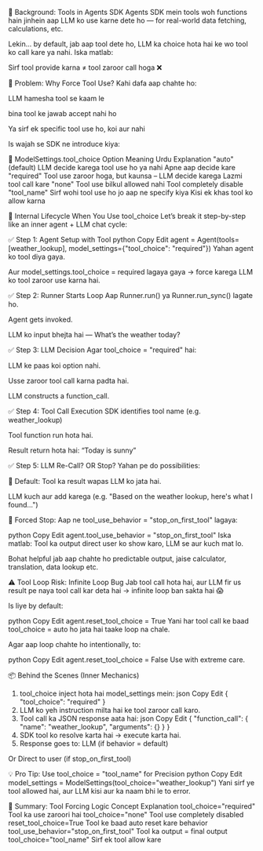 🔷 Background: Tools in Agents SDK
Agents SDK mein tools woh functions hain jinhein aap LLM ko use karne dete ho — for real-world data fetching, calculations, etc.

Lekin... by default, jab aap tool dete ho, LLM ka choice hota hai ke wo tool ko call kare ya nahi. Iska matlab:

Sirf tool provide karna ≠ tool zaroor call hoga ❌

🧩 Problem: Why Force Tool Use?
Kahi dafa aap chahte ho:

LLM hamesha tool se kaam le

bina tool ke jawab accept nahi ho

Ya sirf ek specific tool use ho, koi aur nahi

Is wajah se SDK ne introduce kiya:

🔧 ModelSettings.tool_choice
Option	Meaning	Urdu Explanation
"auto" (default)	LLM decide karega tool use ho ya nahi	Apne aap decide kare
"required"	Tool use zaroor hoga, but kaunsa – LLM decide karega	Lazmi tool call kare
"none"	Tool use bilkul allowed nahi	Tool completely disable
"tool_name"	Sirf wohi tool use ho jo aap ne specify kiya	Kisi ek khas tool ko allow karna

🔁 Internal Lifecycle When You Use tool_choice
Let’s break it step-by-step like an inner agent + LLM chat cycle:

✅ Step 1: Agent Setup with Tool
python
Copy
Edit
agent = Agent(tools=[weather_lookup], model_settings={"tool_choice": "required"})
Yahan agent ko tool diya gaya.

Aur model_settings.tool_choice = required lagaya gaya → force karega LLM ko tool zaroor use karna hai.

✅ Step 2: Runner Starts Loop
Aap Runner.run() ya Runner.run_sync() lagate ho.

Agent gets invoked.

LLM ko input bhejta hai — What’s the weather today?

✅ Step 3: LLM Decision
Agar tool_choice = "required" hai:

LLM ke paas koi option nahi.

Usse zaroor tool call karna padta hai.

LLM constructs a function_call.

✅ Step 4: Tool Call Execution
SDK identifies tool name (e.g. weather_lookup)

Tool function run hota hai.

Result return hota hai: “Today is sunny”

✅ Step 5: LLM Re-Call? OR Stop?
Yahan pe do possibilities:

🔁 Default:
Tool ka result wapas LLM ko jata hai.

LLM kuch aur add karega (e.g. "Based on the weather lookup, here's what I found...")

🛑 Forced Stop:
Aap ne tool_use_behavior = "stop_on_first_tool" lagaya:

python
Copy
Edit
agent.tool_use_behavior = "stop_on_first_tool"
Iska matlab: Tool ka output direct user ko show karo, LLM se aur kuch mat lo.

Bohat helpful jab aap chahte ho predictable output, jaise calculator, translation, data lookup etc.

⚠️ Tool Loop Risk: Infinite Loop Bug
Jab tool call hota hai, aur LLM fir us result pe naya tool call kar deta hai → infinite loop ban sakta hai 😱

Is liye by default:

python
Copy
Edit
agent.reset_tool_choice = True
Yani har tool call ke baad tool_choice = auto ho jata hai taake loop na chale.

Agar aap loop chahte ho intentionally, to:

python
Copy
Edit
agent.reset_tool_choice = False
Use with extreme care.

📦 Behind the Scenes (Inner Mechanics)
1. tool_choice inject hota hai model_settings mein:
json
Copy
Edit
{
  "tool_choice": "required"
}
2. LLM ko yeh instruction milta hai ke tool zaroor call karo.
3. Tool call ka JSON response aata hai:
json
Copy
Edit
{
  "function_call": {
    "name": "weather_lookup",
    "arguments": {}
  }
}
4. SDK tool ko resolve karta hai → execute karta hai.
5. Response goes to:
LLM (if behavior = default)

Or Direct to user (if stop_on_first_tool)

💡 Pro Tip: Use tool_choice = "tool_name" for Precision
python
Copy
Edit
model_settings = ModelSettings(tool_choice="weather_lookup")
Yani sirf ye tool allowed hai, aur LLM kisi aur ka naam bhi le to error.

🧠 Summary: Tool Forcing Logic
Concept	Explanation
tool_choice="required"	Tool ka use zaroori hai
tool_choice="none"	Tool use completely disabled
reset_tool_choice=True	Tool ke baad auto reset kare behavior
tool_use_behavior="stop_on_first_tool"	Tool ka output = final output
tool_choice="tool_name"	Sirf ek tool allow kare